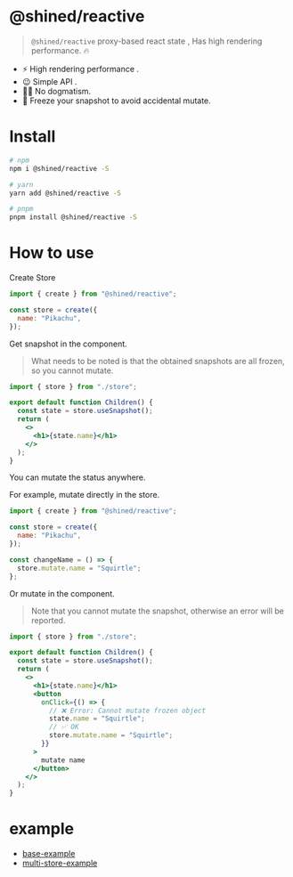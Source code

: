 # @shined/reactive

> `@shined/reactive` proxy-based react state , Has high rendering performance. 🔥

- ⚡️ High rendering performance .
- 😉 Simple API .
- 🏄‍♂️ No dogmatism.
- 🔐 Freeze your snapshot to avoid accidental mutate.

# Install

```bash
# npm
npm i @shined/reactive -S
```

```bash
# yarn
yarn add @shined/reactive -S
```

```bash
# pnpm
pnpm install @shined/reactive -S
```

# How to use

Create Store

```jsx
import { create } from "@shined/reactive";

const store = create({
  name: "Pikachu",
});
```

Get snapshot in the component.

> What needs to be noted is that the obtained snapshots are all frozen, so you cannot mutate.

```jsx
import { store } from "./store";

export default function Children() {
  const state = store.useSnapshot();
  return (
    <>
      <h1>{state.name}</h1>
    </>
  );
}
```

You can mutate the status anywhere.

For example, mutate directly in the store.

```jsx
import { create } from "@shined/reactive";

const store = create({
  name: "Pikachu",
});

const changeName = () => {
  store.mutate.name = "Squirtle";
};
```

Or mutate in the component.

> Note that you cannot mutate the snapshot, otherwise an error will be reported.

```jsx
import { store } from "./store";

export default function Children() {
  const state = store.useSnapshot();
  return (
    <>
      <h1>{state.name}</h1>
      <button
        onClick={() => {
          // ❌ Error: Cannot mutate frozen object
          state.name = "Squirtle";
          // ✅ OK
          store.mutate.name = "Squirtle";
        }}
      >
        mutate name
      </button>
    </>
  );
}
```

# example

- [base-example](https://stackblitz.com/edit/vitejs-vite-zli31f?file=src%2Fmain.tsx)
- [multi-store-example](https://stackblitz.com/edit/vitejs-vite-n5azuk?file=src%2Fmain.tsx)
